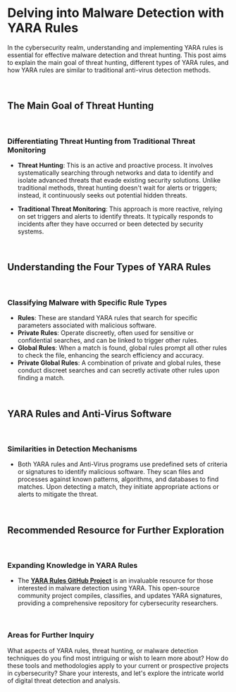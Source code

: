 # Delving into Malware Detection with YARA Rules

In the cybersecurity realm, understanding and implementing YARA rules is essential for effective malware detection and threat hunting. This post aims to explain the main goal of threat hunting, different types of YARA rules, and how YARA rules are similar to traditional anti-virus detection methods.

<br>

## The Main Goal of Threat Hunting

<br>

### Differentiating Threat Hunting from Traditional Threat Monitoring

- **Threat Hunting**: This is an active and proactive process. It involves systematically searching through networks and data to identify and isolate advanced threats that evade existing security solutions. Unlike traditional methods, threat hunting doesn't wait for alerts or triggers; instead, it continuously seeks out potential hidden threats.

- **Traditional Threat Monitoring**: This approach is more reactive, relying on set triggers and alerts to identify threats. It typically responds to incidents after they have occurred or been detected by security systems.

<br>

## Understanding the Four Types of YARA Rules

<br>

### Classifying Malware with Specific Rule Types

- **Rules**: These are standard YARA rules that search for specific parameters associated with malicious software.
- **Private Rules**: Operate discreetly, often used for sensitive or confidential searches, and can be linked to trigger other rules.
- **Global Rules**: When a match is found, global rules prompt all other rules to check the file, enhancing the search efficiency and accuracy.
- **Private Global Rules**: A combination of private and global rules, these conduct discreet searches and can secretly activate other rules upon finding a match.

<br>

## YARA Rules and Anti-Virus Software

<br>

### Similarities in Detection Mechanisms

- Both YARA rules and Anti-Virus programs use predefined sets of criteria or signatures to identify malicious software. They scan files and processes against known patterns, algorithms, and databases to find matches. Upon detecting a match, they initiate appropriate actions or alerts to mitigate the threat.

<br>

## Recommended Resource for Further Exploration

<br>

### Expanding Knowledge in YARA Rules

- The **[YARA Rules GitHub Project](https://github.com/Yara-Rules/rules)** is an invaluable resource for those interested in malware detection using YARA. This open-source community project compiles, classifies, and updates YARA signatures, providing a comprehensive repository for cybersecurity researchers.

<br>

### Areas for Further Inquiry

What aspects of YARA rules, threat hunting, or malware detection techniques do you find most intriguing or wish to learn more about? How do these tools and methodologies apply to your current or prospective projects in cybersecurity? Share your interests, and let's explore the intricate world of digital threat detection and analysis.
